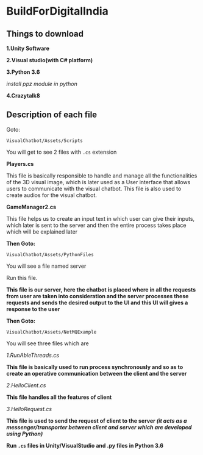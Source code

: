 # BuildForDigitalIndia



## Things to download

**1.Unity Software**

**2.Visual studio(with C# platform)**

**3.Python 3.6**

*install ppz module in python*

**4.Crazytalk8** 



## Description of each file

Goto:

```VisualChatbot/Assets/Scripts```

You will get to see 2 files with ```.cs``` extension

**Players.cs**

  This file is basically responsible to handle and manage all the functionalities of the 3D visual image, which is later used as a User interface that allows users to communicate with the visual chatbot. This file is also used to create audios for the visual chatbot.
  
**GameManager2.cs**

  This file helps us to create an input text in which user can give their inputs, which later is sent to the server and then the entire process takes place which will be explained later


**Then Goto:**

```VisualChatbot/Assets/PythonFiles```

You will see a file named server

Run this file.

**This file is our server, here the chatbot is placed where in all the requests from user are taken into consideration and the server processes these requests and sends the desired output to the UI and this UI will gives a response to the user**

**Then Goto:**

```VisualChatbot/Assets/NetMQExample```

You will see three files which are

*1.RunAbleThreads.cs*

**This file is basically used to run process synchronously and so as to create an operative communication between the client and the server**



*2.HelloClient.cs*

**This file handles all the features of client**


*3.HelloRequest.cs*

**This file is used to send the request of client to the server *(it acts as a messenger/transporter between client and server which are developed using Python)***


**Run ```.cs``` files in Unity/VisualStudio and .py files in Python 3.6** 

